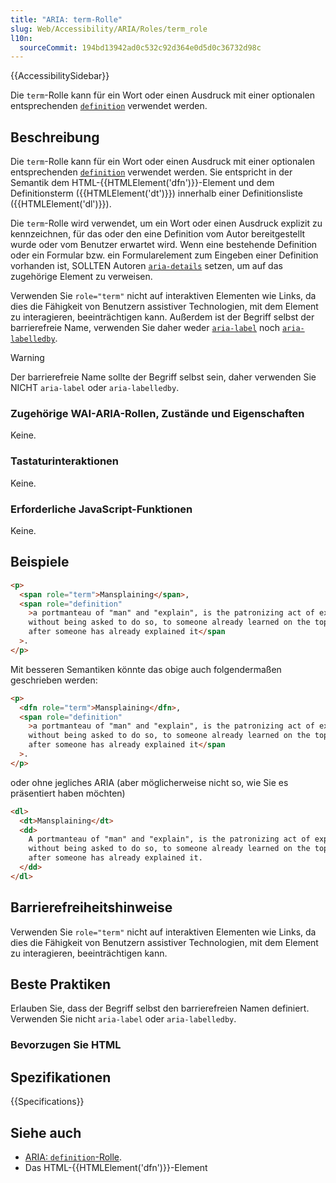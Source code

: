 ```yaml
---
title: "ARIA: term-Rolle"
slug: Web/Accessibility/ARIA/Roles/term_role
l10n:
  sourceCommit: 194bd13942ad0c532c92d364e0d5d0c36732d98c
---
```


{{AccessibilitySidebar}}

Die `term`-Rolle kann für ein Wort oder einen Ausdruck mit einer optionalen entsprechenden [`definition`](/de/docs/Web/Accessibility/ARIA/Roles/definition_role) verwendet werden.

## Beschreibung

Die `term`-Rolle kann für ein Wort oder einen Ausdruck mit einer optionalen entsprechenden [`definition`](/de/docs/Web/Accessibility/ARIA/Roles/definition_role) verwendet werden. Sie entspricht in der Semantik dem HTML-{{HTMLElement('dfn')}}-Element und dem Definitionsterm ({{HTMLElement('dt')}}) innerhalb einer Definitionsliste ({{HTMLElement('dl')}}).

Die `term`-Rolle wird verwendet, um ein Wort oder einen Ausdruck explizit zu kennzeichnen, für das oder den eine Definition vom Autor bereitgestellt wurde oder vom Benutzer erwartet wird. Wenn eine bestehende Definition oder ein Formular bzw. ein Formularelement zum Eingeben einer Definition vorhanden ist, SOLLTEN Autoren [`aria-details`](/de/docs/Web/Accessibility/ARIA/Attributes/aria-details) setzen, um auf das zugehörige Element zu verweisen.

Verwenden Sie `role="term"` nicht auf interaktiven Elementen wie Links, da dies die Fähigkeit von Benutzern assistiver Technologien, mit dem Element zu interagieren, beeinträchtigen kann. Außerdem ist der Begriff selbst der barrierefreie Name, verwenden Sie daher weder [`aria-label`](/de/docs/Web/Accessibility/ARIA/Attributes/aria-label) noch [`aria-labelledby`](/de/docs/Web/Accessibility/ARIA/Attributes/aria-labelledby).

> [!WARNING]
> Der barrierefreie Name sollte der Begriff selbst sein, daher verwenden Sie NICHT `aria-label` oder `aria-labelledby`.

### Zugehörige WAI-ARIA-Rollen, Zustände und Eigenschaften

Keine.

### Tastaturinteraktionen

Keine.

### Erforderliche JavaScript-Funktionen

Keine.

## Beispiele

```html
<p>
  <span role="term">Mansplaining</span>,
  <span role="definition"
    >a portmanteau of "man" and "explain", is the patronizing act of explaining
    without being asked to do so, to someone already learned on the topic, often
    after someone has already explained it</span
  >.
</p>
```

Mit besseren Semantiken könnte das obige auch folgendermaßen geschrieben werden:

```html
<p>
  <dfn role="term">Mansplaining</dfn>,
  <span role="definition"
    >a portmanteau of "man" and "explain", is the patronizing act of explaining
    without being asked to do so, to someone already learned on the topic, often
    after someone has already explained it</span
  >.
</p>
```

oder ohne jegliches ARIA (aber möglicherweise nicht so, wie Sie es präsentiert haben möchten)

```html
<dl>
  <dt>Mansplaining</dt>
  <dd>
    A portmanteau of "man" and "explain", is the patronizing act of explaining
    without being asked to do so, to someone already learned on the topic, often
    after someone has already explained it.
  </dd>
</dl>
```

## Barrierefreiheitshinweise

Verwenden Sie `role="term"` nicht auf interaktiven Elementen wie Links, da dies die Fähigkeit von Benutzern assistiver Technologien, mit dem Element zu interagieren, beeinträchtigen kann.

## Beste Praktiken

Erlauben Sie, dass der Begriff selbst den barrierefreien Namen definiert. Verwenden Sie nicht `aria-label` oder `aria-labelledby`.

### Bevorzugen Sie HTML

## Spezifikationen

{{Specifications}}

## Siehe auch

- [ARIA: `definition`-Rolle](/de/docs/Web/Accessibility/ARIA/Roles/definition_role).
- Das HTML-{{HTMLElement('dfn')}}-Element
